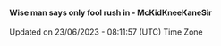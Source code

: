 #### Wise man says only fool rush in - McKidKneeKaneSir
Updated on 23/06/2023 - 08:11:57 (UTC) Time Zone
